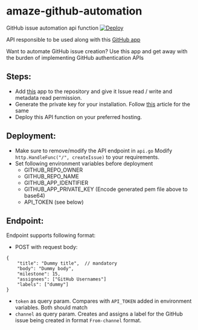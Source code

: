 # amaze-github-automation
GitHub issue automation api function
[![Deploy](https://www.herokucdn.com/deploy/button.svg)](https://heroku.com/deploy?template=https://github.com/lukaneco/amaze-github-automation)


API responsible to be used along with this [GitHub app](https://github.com/apps/amaze-issue-automation)

Want to automate GitHub issue creation? Use this app and get away with the burden of implementing GitHub authentication APIs

Steps:
---
- Add [this](https://github.com/apps/amaze-issue-automation) app to the repository and give it Issue read / write and metadata read permission.
- Generate the private key for your installation. Follow [this](https://docs.github.com/en/free-pro-team@latest/developers/apps/authenticating-with-github-apps) article for the same
- Deploy this API function on your preferred hosting.

Deployment: 
---
- Make sure to remove/modify the API endpoint in `api.go` Modify `http.HandleFunc("/", createIssue)` to your requirements.
- Set following environment variables before deployment
    - GITHUB_REPO_OWNER
    - GITHUB_REPO_NAME
    - GITHUB_APP_IDENTIFIER
    - GITHUB_APP_PRIVATE_KEY (Encode generated pem file above to base64)
    - API_TOKEN (see below)

Endpoint:
---
Endpoint supports following format:
- POST with request body:
```
{
    "title": "Dummy title",  // mandatory
    "body": "Dummy body",
    "milestone": 15,
    "assignees": ["GitHub Usernames"]
    "labels": ["dummy"]
}
```
- `token` as  query param. Compares with `API_TOKEN` added in environment variables. Both should match
- `channel` as query param. Creates and assigns a label for the GitHub issue being created in format `From-channel` format.
